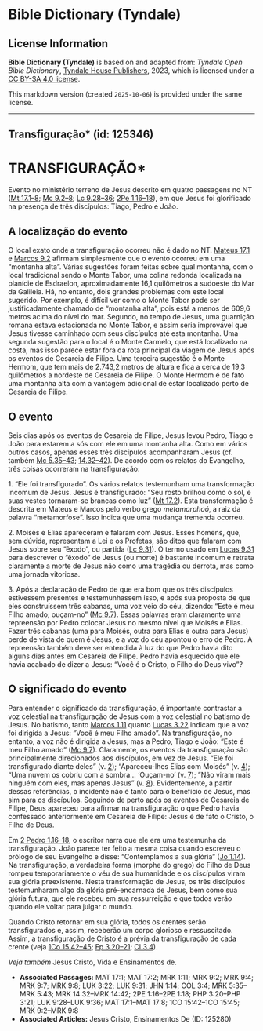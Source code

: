 # Bible Dictionary (Tyndale)

## License Information

**Bible Dictionary (Tyndale)** is based on and adapted from: _Tyndale Open Bible Dictionary_, [Tyndale House Publishers](https://tyndaleopenresources.com/), 2023, which is licensed under a [CC BY-SA 4.0 license](https://creativecommons.org/licenses/by-sa/4.0/legalcode.en).

This markdown version (created `2025-10-06`) is provided under the same license.



--------------------------------

## Transfiguração* (id: 125346)

TRANSFIGURAÇÃO\*
================

Evento no ministério terreno de Jesus descrito em quatro passagens no NT ([Mt 17\.1–8](https://ref.ly/Matt17:1-Matt17:8); [Mc 9\.2–8](https://ref.ly/Mark9:2-Mark9:8); [Lc 9\.28–36](https://ref.ly/Luke9:28-Luke9:36); [2Pe 1\.16–18](https://ref.ly/2Pet1:16-2Pet1:18)), em que Jesus foi glorificado na presença de três discípulos: Tiago, Pedro e João.

A localização do evento
-----------------------

O local exato onde a transfiguração ocorreu não é dado no NT. [Mateus 17\.1](https://ref.ly/Matt17:1) e [Marcos 9\.2](https://ref.ly/Mark9:2) afirmam simplesmente que o evento ocorreu em uma “montanha alta”. Várias sugestões foram feitas sobre qual montanha, com o local tradicional sendo o Monte Tabor, uma colina redonda localizada na planície de Esdraelon, aproximadamente 16,1 quilômetros a sudoeste do Mar da Galileia. Há, no entanto, dois grandes problemas com este local sugerido. Por exemplo, é difícil ver como o Monte Tabor pode ser justificadamente chamado de “montanha alta”, pois está a menos de 609,6 metros acima do nível do mar. Segundo, no tempo de Jesus, uma guarnição romana estava estacionada no Monte Tabor, e assim seria improvável que Jesus tivesse caminhado com seus discípulos até esta montanha. Uma segunda sugestão para o local é o Monte Carmelo, que está localizado na costa, mas isso parece estar fora da rota principal da viagem de Jesus após os eventos de Cesareia de Filipe. Uma terceira sugestão é o Monte Hermom, que tem mais de 2\.743,2 metros de altura e fica a cerca de 19,3 quilômetros a nordeste de Cesareia de Filipe. O Monte Hermom é de fato uma montanha alta com a vantagem adicional de estar localizado perto de Cesareia de Filipe.

O evento
--------

Seis dias após os eventos de Cesareia de Filipe, Jesus levou Pedro, Tiago e João para estarem a sós com ele em uma montanha alta. Como em vários outros casos, apenas esses três discípulos acompanharam Jesus (cf. também [Mc 5\.35–43](https://ref.ly/Mark5:35-Mark5:43); [14\.32–42](https://ref.ly/Mark14:32-Mark14:42)). De acordo com os relatos do Evangelho, três coisas ocorreram na transfiguração:

1\. “Ele foi transfigurado”. Os vários relatos testemunham uma transformação incomum de Jesus. Jesus é transfigurado: “Seu rosto brilhou como o sol, e suas vestes tornaram\-se brancas como luz” ([Mt 17\.2](https://ref.ly/Matt17:2)). Esta transformação é descrita em Mateus e Marcos pelo verbo grego *metamorphoó*, a raiz da palavra “metamorfose”. Isso indica que uma mudança tremenda ocorreu.

2\. Moisés e Elias apareceram e falaram com Jesus. Esses homens, que, sem dúvida, representam a Lei e os Profetas, são ditos que falaram com Jesus sobre seu “êxodo”, ou partida ([Lc 9\.31](https://ref.ly/Luke9:31)). O termo usado em [Lucas 9\.31](https://ref.ly/Luke9:31) para descrever o “êxodo” de Jesus (ou morte) é bastante incomum e retrata claramente a morte de Jesus não como uma tragédia ou derrota, mas como uma jornada vitoriosa.

3\. Após a declaração de Pedro de que era bom que os três discípulos estivessem presentes e testemunhassem isso, e após sua proposta de que eles construíssem três cabanas, uma voz veio do céu, dizendo: “Este é meu Filho amado; ouçam\-no” ([Mc 9\.7](https://ref.ly/Mark9:7)). Essas palavras eram claramente uma repreensão por Pedro colocar Jesus no mesmo nível que Moisés e Elias. Fazer três cabanas (uma para Moisés, outra para Elias e outra para Jesus) perde de vista de quem é Jesus, e a voz do céu apontou o erro de Pedro. A repreensão também deve ser entendida à luz do que Pedro havia dito alguns dias antes em Cesareia de Filipe. Pedro havia esquecido que ele havia acabado de dizer a Jesus: “Você é o Cristo, o Filho do Deus vivo”?

O significado do evento
-----------------------

Para entender o significado da transfiguração, é importante contrastar a voz celestial na transfiguração de Jesus com a voz celestial no batismo de Jesus. No batismo, tanto [Marcos 1\.11](https://ref.ly/Mark1:11) quanto [Lucas 3\.22](https://ref.ly/Luke3:22) indicam que a voz foi dirigida a Jesus: “Você é meu Filho amado”. Na transfiguração, no entanto, a voz não é dirigida a Jesus, mas a Pedro, Tiago e João: “Este é meu Filho amado” ([Mc 9\.7](https://ref.ly/Mark9:7)). Claramente, os eventos da transfiguração são principalmente direcionados aos discípulos, em vez de Jesus. “Ele foi transfigurado diante deles” (v. [2](https://ref.ly/Mark9:2)); “Apareceu\-lhes Elias com Moisés” (v. [4](https://ref.ly/Mark9:4)); “Uma nuvem os cobriu com a sombra… ‘Ouçam\-no’ (v. [7](https://ref.ly/Mark9:7)); ”Não viram mais ninguém com eles, mas apenas Jesus” (v. [8](https://ref.ly/Mark9:8)). Evidentemente, a partir dessas referências, o incidente não é tanto para o benefício de Jesus, mas sim para os discípulos. Seguindo de perto após os eventos de Cesareia de Filipe, Deus apareceu para afirmar na transfiguração o que Pedro havia confessado anteriormente em Cesareia de Filipe: Jesus é de fato o Cristo, o Filho de Deus.

Em [2 Pedro 1\.16–18](https://ref.ly/2Pet1:16-2Pet1:18), o escritor narra que ele era uma testemunha da transfiguração. João parece ter feito a mesma coisa quando escreveu o prólogo de seu Evangelho e disse: “Contemplamos a sua glória” ([Jo 1\.14](https://ref.ly/John1:14)). Na transfiguração, a verdadeira forma (morphe do grego) do Filho de Deus rompeu temporariamente o véu de sua humanidade e os discípulos viram sua glória preexistente. Nesta transformação de Jesus, os três discípulos testemunharam algo da glória pré\-encarnada de Jesus, bem como sua glória futura, que ele recebeu em sua ressurreição e que todos verão quando ele voltar para julgar o mundo.

Quando Cristo retornar em sua glória, todos os crentes serão transfigurados e, assim, receberão um corpo glorioso e ressuscitado. Assim, a transfiguração de Cristo é a prévia da transfiguração de cada crente (veja [1Co 15\.42–45](https://ref.ly/1Cor15:42-1Cor15:45); [Fp 3\.20–21](https://ref.ly/Phil3:20-Phil3:21); [Cl 3\.4](https://ref.ly/Col3:4)).

*Veja também* Jesus Cristo, Vida e Ensinamentos de.

* **Associated Passages:** MAT 17:1; MAT 17:2; MRK 1:11; MRK 9:2; MRK 9:4; MRK 9:7; MRK 9:8; LUK 3:22; LUK 9:31; JHN 1:14; COL 3:4; MRK 5:35–MRK 5:43; MRK 14:32–MRK 14:42; 2PE 1:16–2PE 1:18; PHP 3:20–PHP 3:21; LUK 9:28–LUK 9:36; MAT 17:1–MAT 17:8; 1CO 15:42–1CO 15:45; MRK 9:2–MRK 9:8
* **Associated Articles:** Jesus Cristo, Ensinamentos De (ID: 125280)

